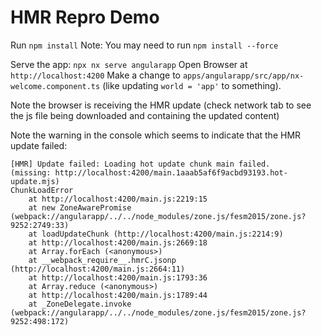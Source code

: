 # HMR Repro Demo

Run `npm install` 
Note: You may need to run `npm install --force`

Serve the app: `npx nx serve angularapp`
Open Browser at `http://localhost:4200`
Make a change to `apps/angularapp/src/app/nx-welcome.component.ts` (like updating `world = 'app'` to something).

Note the browser is receiving the HMR update (check network tab to see the js file being downloaded and containing the updated content)

Note the warning in the console which seems to indicate that the HMR update failed:

```
[HMR] Update failed: Loading hot update chunk main failed.
(missing: http://localhost:4200/main.1aaab5af6f9acbd93193.hot-update.mjs)
ChunkLoadError
    at http://localhost:4200/main.js:2219:15
    at new ZoneAwarePromise (webpack://angularapp/../../node_modules/zone.js/fesm2015/zone.js?9252:2749:33)
    at loadUpdateChunk (http://localhost:4200/main.js:2214:9)
    at http://localhost:4200/main.js:2669:18
    at Array.forEach (<anonymous>)
    at __webpack_require__.hmrC.jsonp (http://localhost:4200/main.js:2664:11)
    at http://localhost:4200/main.js:1793:36
    at Array.reduce (<anonymous>)
    at http://localhost:4200/main.js:1789:44
    at _ZoneDelegate.invoke (webpack://angularapp/../../node_modules/zone.js/fesm2015/zone.js?9252:498:172)
```
